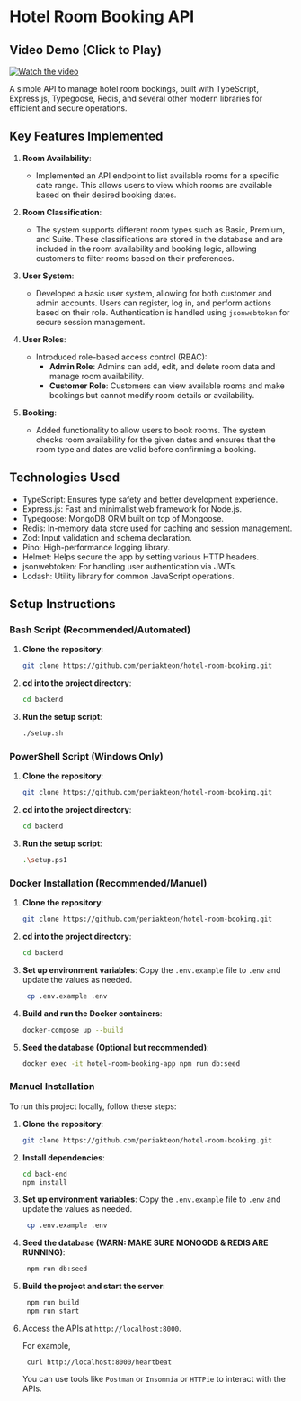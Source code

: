 # Hotel Room Booking API

## Video Demo (Click to Play)
[![Watch the video](https://img.youtube.com/vi/IlOdzM-GxX0/0.jpg)](https://www.youtube.com/watch?v=IlOdzM-GxX0)

A simple API to manage hotel room bookings, built with TypeScript, Express.js, Typegoose, Redis, and several other modern libraries for efficient and secure operations.

## Key Features Implemented

1. **Room Availability**: 
   - Implemented an API endpoint to list available rooms for a specific date range. This allows users to view which rooms are available based on their desired booking dates.

2. **Room Classification**: 
   - The system supports different room types such as Basic, Premium, and Suite. These classifications are stored in the database and are included in the room availability and booking logic, allowing customers to filter rooms based on their preferences.

3. **User System**: 
   - Developed a basic user system, allowing for both customer and admin accounts. Users can register, log in, and perform actions based on their role. Authentication is handled using `jsonwebtoken` for secure session management.

4. **User Roles**:
   - Introduced role-based access control (RBAC):
     - **Admin Role**: Admins can add, edit, and delete room data and manage room availability.
     - **Customer Role**: Customers can view available rooms and make bookings but cannot modify room details or availability.
   
5. **Booking**: 
   - Added functionality to allow users to book rooms. The system checks room availability for the given dates and ensures that the room type and dates are valid before confirming a booking.

## Technologies Used
- TypeScript: Ensures type safety and better development experience.
- Express.js: Fast and minimalist web framework for Node.js.
- Typegoose: MongoDB ORM built on top of Mongoose.
- Redis: In-memory data store used for caching and session management.
- Zod: Input validation and schema declaration.
- Pino: High-performance logging library.
- Helmet: Helps secure the app by setting various HTTP headers.
- jsonwebtoken: For handling user authentication via JWTs.
- Lodash: Utility library for common JavaScript operations.


## Setup Instructions

### Bash Script (Recommended/Automated)

1. **Clone the repository**:
   ```bash
   git clone https://github.com/periakteon/hotel-room-booking.git
    ```
2. **cd into the project directory**:
    ```bash
    cd backend
    ```

3. **Run the setup script**:
    ```bash
    ./setup.sh
    ```

### PowerShell Script (Windows Only)

1. **Clone the repository**:
   ```bash
   git clone https://github.com/periakteon/hotel-room-booking.git
    ```

2. **cd into the project directory**:
    ```bash
    cd backend
    ```
3. **Run the setup script**:
    ```bash
    .\setup.ps1
    ```

### Docker Installation (Recommended/Manuel)

1. **Clone the repository**:
   ```bash
   git clone https://github.com/periakteon/hotel-room-booking.git
    ```

2. **cd into the project directory**:
    ```bash
    cd backend
    ```

3. **Set up environment variables**:
   Copy the `.env.example` file to `.env` and update the values as needed.
   ```bash
    cp .env.example .env
    ```

4. **Build and run the Docker containers**:
    ```bash
    docker-compose up --build
    ```

5. **Seed the database (Optional but recommended)**:
    ```bash
    docker exec -it hotel-room-booking-app npm run db:seed
    ```

### Manuel Installation
To run this project locally, follow these steps:

1. **Clone the repository**:
   ```bash
   git clone https://github.com/periakteon/hotel-room-booking.git
    ```

2. **Install dependencies**: 
   ```bash
   cd back-end
   npm install
   ```

3. **Set up environment variables**:
   Copy the `.env.example` file to `.env` and update the values as needed.
   ```bash
    cp .env.example .env
    ```

4. **Seed the database (WARN: MAKE SURE MONOGDB & REDIS ARE RUNNING)**:
   ```bash
    npm run db:seed
    ```

5. **Build the project and start the server**:
   ```bash
    npm run build
    npm run start
    ```

6. Access the APIs at `http://localhost:8000`.
   
   For example,
   ```curl
    curl http://localhost:8000/heartbeat
    ```

    You can use tools like `Postman` or `Insomnia` or `HTTPie` to interact with the APIs.